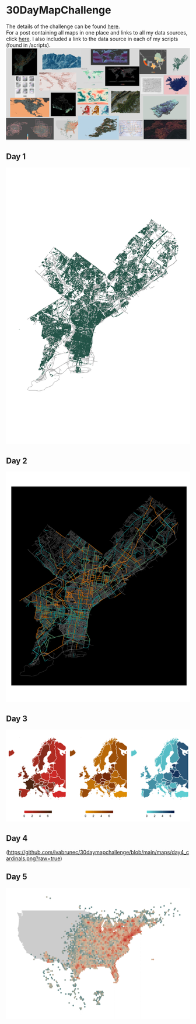 # 30DayMapChallenge
The details of the challenge can be found [here](https://github.com/tjukanovt/30DayMapChallenge). <br>
For a post containing all maps in one place and links to all my data sources, click [here](https://ivabrunec.github.io/30daymap). I also included a link to the data source in each of my scripts (found in /scripts). <br>
![alt text](https://github.com/ivabrunec/30daymapchallenge/blob/main/maps/allmaps.png?raw=true)

## Day 1
![alt text](https://github.com/ivabrunec/30daymapchallenge/blob/main/maps/day1_phl_trees.png?raw=true)

## Day 2
![alt text](https://github.com/ivabrunec/30daymapchallenge/blob/main/maps/day2_phl_bike_network.png?raw=true)

## Day 3
![alt text](https://github.com/ivabrunec/30daymapchallenge/blob/main/maps/day3_europe.png?raw=true)

## Day 4
(https://github.com/ivabrunec/30daymapchallenge/blob/main/maps/day4_cardinals.png?raw=true)

## Day 5
![alt text](https://github.com/ivabrunec/30daymapchallenge/blob/main/maps/day4_cardinals.png?raw=true)
